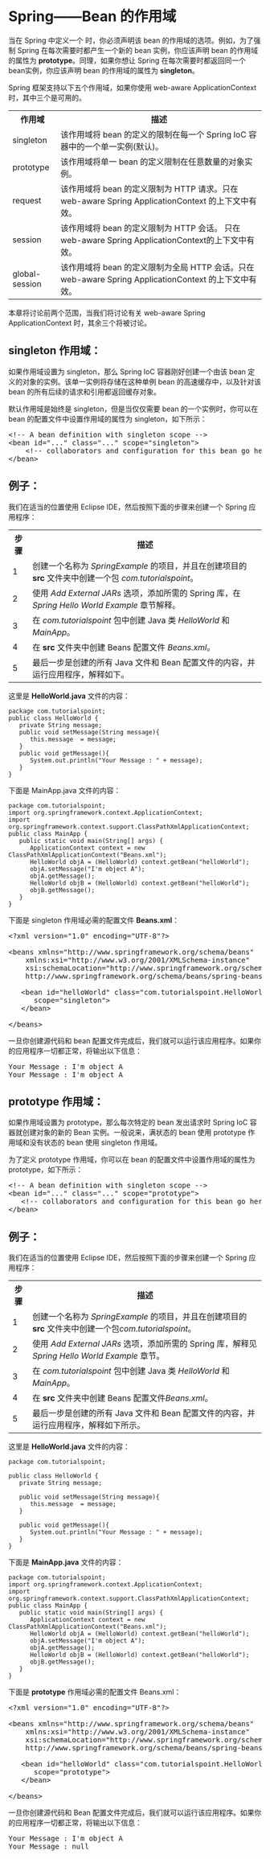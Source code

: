 # Spring——Bean 的作用域 

当在 Spring 中定义一个 <bean> 时，你必须声明该 bean 的作用域的选项。例如，为了强制 Spring 在每次需要时都产生一个新的 bean 实例，你应该声明 bean 的作用域的属性为 **prototype**。同理，如果你想让 Spring 在每次需要时都返回同一个bean实例，你应该声明 bean 的作用域的属性为 **singleton**。 

Spring 框架支持以下五个作用域，如果你使用 web-aware ApplicationContext 时，其中三个是可用的。 

<table class="table table-bordered">
<tr><th class="thirtypct">作用域</th><th>描述</th></tr>
<tr><td>singleton</td><td>该作用域将 bean 的定义的限制在每一个 Spring IoC 容器中的一个单一实例(默认)。</td></tr>
<tr><td>prototype</td><td>该作用域将单一 bean 的定义限制在任意数量的对象实例。</td></tr>
<tr><td>request</td><td>该作用域将 bean 的定义限制为 HTTP 请求。只在 web-aware Spring ApplicationContext 的上下文中有效。</td></tr> 
<tr><td>session</td><td>该作用域将 bean 的定义限制为 HTTP 会话。 只在web-aware Spring ApplicationContext的上下文中有效。</td></tr>
<tr><td style="width:19%;">global-session</td><td>该作用域将 bean 的定义限制为全局 HTTP 会话。只在 web-aware Spring ApplicationContext 的上下文中有效。</td></tr>
</table>


本章将讨论前两个范围，当我们将讨论有关 web-aware Spring ApplicationContext 时，其余三个将被讨论。

## singleton 作用域： 

如果作用域设置为 singleton，那么 Spring IoC 容器刚好创建一个由该 bean 定义的对象的实例。该单一实例将存储在这种单例 bean 的高速缓存中，以及针对该 bean 的所有后续的请求和引用都返回缓存对象。 

默认作用域是始终是 singleton，但是当仅仅需要 bean 的一个实例时，你可以在 bean 的配置文件中设置作用域的属性为 singleton，如下所示：

<pre class="prettyprint notranslate">
&lt;!-- A bean definition with singleton scope --&gt;
&lt;bean id="..." class="..." scope="singleton"&gt;
    &lt;!-- collaborators and configuration for this bean go here --&gt;
&lt;/bean&gt;
</pre> 


## 例子：

我们在适当的位置使用 Eclipse IDE，然后按照下面的步骤来创建一个 Spring 应用程序： 

<table class="table table-bordered">
<tr><th class="fivepct">步骤</th><th>描述</th></tr>
<tr><td>1</td><td>创建一个名称为 <i>SpringExample</i> 的项目，并且在创建项目的 <b>src</b> 文件夹中创建一个包 <i>com.tutorialspoint</i>。 </td></tr>
<tr><td>2</td><td>使用 <i>Add External JARs</i> 选项，添加所需的 Spring 库，在 <i>Spring Hello World Example</i> 章节解释。 </td></tr>
<tr><td>3</td><td>在 <i>com.tutorialspoint</i> 包中创建 Java 类 <i>HelloWorld</i> 和 <i>MainApp</i>。</td></tr>
<tr><td>4</td><td>在 <b>src</b> 文件夹中创建 Beans 配置文件 <i>Beans.xml</i>。</td></tr>
<tr><td>5</td><td>最后一步是创建的所有 Java 文件和 Bean 配置文件的内容，并运行应用程序，解释如下。</td></tr>
</table>

	
这里是 **HelloWorld.java** 文件的内容：

``` 
package com.tutorialspoint;
public class HelloWorld {
   private String message;
   public void setMessage(String message){
      this.message  = message;
   }
   public void getMessage(){
      System.out.println("Your Message : " + message);
   }
}
```

下面是 MainApp.java 文件的内容：

``` 
package com.tutorialspoint;
import org.springframework.context.ApplicationContext;
import org.springframework.context.support.ClassPathXmlApplicationContext;
public class MainApp {
   public static void main(String[] args) {
      ApplicationContext context = new ClassPathXmlApplicationContext("Beans.xml");
      HelloWorld objA = (HelloWorld) context.getBean("helloWorld");
      objA.setMessage("I'm object A");
      objA.getMessage();
      HelloWorld objB = (HelloWorld) context.getBean("helloWorld");
      objB.getMessage();
   }
}
```

下面是 singleton 作用域必需的配置文件 **Beans.xml**：

<pre class="prettyprint notranslate">
&lt;?xml version="1.0" encoding="UTF-8"?&gt;

&lt;beans xmlns="http://www.springframework.org/schema/beans"
    xmlns:xsi="http://www.w3.org/2001/XMLSchema-instance"
    xsi:schemaLocation="http://www.springframework.org/schema/beans
    http://www.springframework.org/schema/beans/spring-beans-3.0.xsd"&gt;

   &lt;bean id="helloWorld" class="com.tutorialspoint.HelloWorld" 
      scope="singleton"&gt;
   &lt;/bean&gt;

&lt;/beans&gt;
</pre> 


一旦你创建源代码和 bean 配置文件完成后，我们就可以运行该应用程序。如果你的应用程序一切都正常，将输出以下信息：

<pre class="result notranslate">
Your Message : I&apos;m object A
Your Message : I&apos;m object A
</pre> 


## prototype 作用域：

如果作用域设置为 prototype，那么每次特定的 bean 发出请求时 Spring IoC 容器就创建对象的新的 Bean 实例。一般说来，满状态的 bean 使用 prototype 作用域和没有状态的 bean 使用 singleton 作用域。 

为了定义 prototype 作用域，你可以在 bean 的配置文件中设置作用域的属性为 prototype，如下所示：

<pre class="prettyprint notranslate">
&lt;!-- A bean definition with singleton scope --&gt;
&lt;bean id="..." class="..." scope="prototype"&gt;
   &lt;!-- collaborators and configuration for this bean go here --&gt;
&lt;/bean&gt;
</pre> 


## 例子： 

我们在适当的位置使用 Eclipse IDE，然后按照下面的步骤来创建一个 Spring 应用程序： 

<table class="table table-bordered">
<tr><th class="fivepct">步骤</th><th>描述</th></tr>
<tr><td>1</td><td>创建一个名称为 <i>SpringExample</i> 的项目，并且在创建项目的 <b>src</b> 文件夹中创建一个包<i>com.tutorialspoint</i>。</td></tr>
<tr><td>2</td><td>使用 <i>Add External JARs</i> 选项，添加所需的 Spring 库，解释见 <i>Spring Hello World Example</i> 章节。  </td></tr>
<tr><td>3</td><td>在 <i>com.tutorialspoint</i> 包中创建 Java 类 <i>HelloWorld</i> 和 <i>MainApp</i>。</td></tr>
<tr><td>4</td><td>在 <b>src</b> 文件夹中创建 Beans 配置文件<i>Beans.xml</i>。  </td></tr>
<tr><td>5</td><td>最后一步是创建的所有 Java 文件和 Bean 配置文件的内容，并运行应用程序，解释如下所示。</td></tr>
</table>


这里是 **HelloWorld.java** 文件的内容：

``` 
package com.tutorialspoint;

public class HelloWorld {
   private String message;

   public void setMessage(String message){
      this.message  = message;
   }

   public void getMessage(){
      System.out.println("Your Message : " + message);
   }
}
```

下面是 **MainApp.java** 文件的内容：

``` 
package com.tutorialspoint;
import org.springframework.context.ApplicationContext;
import org.springframework.context.support.ClassPathXmlApplicationContext;
public class MainApp {
   public static void main(String[] args) {
      ApplicationContext context = new ClassPathXmlApplicationContext("Beans.xml");
      HelloWorld objA = (HelloWorld) context.getBean("helloWorld");
      objA.setMessage("I'm object A");
      objA.getMessage();
      HelloWorld objB = (HelloWorld) context.getBean("helloWorld");
      objB.getMessage();
   }
}
```

下面是 **prototype** 作用域必需的配置文件 Beans.xml：

<pre class="prettyprint notranslate">
&lt;?xml version="1.0" encoding="UTF-8"?&gt;

&lt;beans xmlns="http://www.springframework.org/schema/beans"
    xmlns:xsi="http://www.w3.org/2001/XMLSchema-instance"
    xsi:schemaLocation="http://www.springframework.org/schema/beans
    http://www.springframework.org/schema/beans/spring-beans-3.0.xsd"&gt;

   &lt;bean id="helloWorld" class="com.tutorialspoint.HelloWorld" 
      scope="prototype"&gt;
   &lt;/bean&gt;

&lt;/beans&gt;
</pre> 

一旦你创建源代码和 Bean 配置文件完成后，我们就可以运行该应用程序。如果你的应用程序一切都正常，将输出以下信息：

<pre class="result notranslate">
Your Message : I&apos;m object A
Your Message : null
</pre> 
